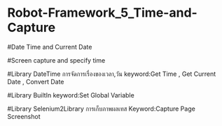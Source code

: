 # Robot-Framework_5_Time-and-Capture
#Date Time and Current Date

#Screen capture and specify time

#Library  DateTime 
การจัดการเรื่องของเวลา,วัน keyword:Get Time , Get Current Date , Convert Date

#Library  BuiltIn
keyword:Set Global Variable

#Library  Selenium2Library
การเก็บภาพผลเทส Keyword:Capture Page Screenshot


